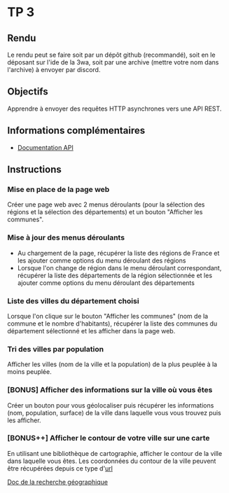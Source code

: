 # TP 3

## Rendu

Le rendu peut se faire soit par un dépôt github (recommandé), soit en le déposant sur l'ide de la 3wa, soit par une archive (mettre votre nom dans l'archive) à envoyer par discord.

## Objectifs

Apprendre à envoyer des requêtes HTTP asynchrones vers une API REST.

## Informations complémentaires

- [Documentation API](https://geo.api.gouv.fr/decoupage-administratif)

## Instructions

### Mise en place de la page web

Créer une page web avec 2 menus déroulants (pour la sélection des régions et la sélection des départements) et un bouton "Afficher les communes".

### Mise à jour des menus déroulants

- Au chargement de la page, récupérer la liste des régions de France et les ajouter comme options du menu déroulant des régions
- Lorsque l'on change de région dans le menu déroulant correspondant, récupérer la liste des départements de la région sélectionnée et les ajouter comme options du menu déroulant des départements

### Liste des villes du département choisi

Lorsque l'on clique sur le bouton "Afficher les communes" (nom de la commune et le nombre d'habitants), récupérer la liste des communes du département sélectionné et les afficher dans la page web.

### Tri des villes par population

Afficher les villes (nom de la ville et la population) de la plus peuplée à la moins peuplée.

### [BONUS] Afficher des informations sur la ville où vous êtes

Créer un bouton pour vous géolocaliser puis récupérer les informations (nom, population, surface) de la ville dans laquelle vous vous trouvez puis les afficher.

### [BONUS++] Afficher le contour de votre ville sur une carte

En utilisant une bibliothèque de cartographie, afficher le contour de la ville dans laquelle vous êtes. Les coordonnées du contour de la ville peuvent être récupérées depuis ce type d'[url](https://geo.api.gouv.fr/communes?lat=48.6080512&lon=7.733248&fields=code,nom,codesPostaux,surface,population,centre,contour)

[Doc de la recherche géographique](https://geo.api.gouv.fr/decoupage-administratif/communes#geo)
